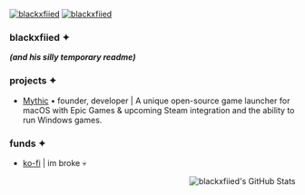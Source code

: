 [![blackxfiied](https://bentos.jkominovic.dev/api/v1/bento-cards?url=https%3A%2F%2Fgithub.com%2Fblackxfiied&subtitle=blackxfiied&size=square)](https://github.com/blackxfiied)
[![blackxfiied](https://bentos.jkominovic.dev/api/v1/generic-card?icon=siDiscord&subtitle=blackxfiied&size=wide&rounded=24)]()

<div align="left">

### blackxfiied ✦
**_(and his silly temporary readme)_**

### projects ✦
* [Mythic](https://getmythic.app) • founder, developer | A unique open-source game launcher for macOS with Epic Games & upcoming Steam integration and the ability to run Windows games.

### funds ✦
* [ko-fi](https://ko-fi.com/blackxfiied) | im broke 💀

</div>

<div align="right">

![blackxfiied's GitHub Stats](https://github-readme-stats.vercel.app/api?username=blackxfiied&show_icons=true&theme=dark)

</div>

